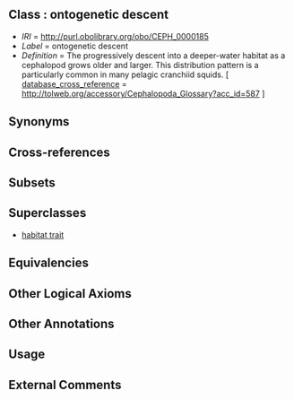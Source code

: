 
## Class : ontogenetic descent

 * *IRI* = http://purl.obolibrary.org/obo/CEPH_0000185
 * *Label* = ontogenetic descent
 * *Definition* = The progressively descent into a deeper-water habitat as a cephalopod grows older and larger. This distribution pattern is a particularly common in many pelagic cranchiid squids. [ [database_cross_reference](../../ef/oboInOwl#hasDbXref.md) = http://tolweb.org/accessory/Cephalopoda_Glossary?acc_id=587 ]

## Synonyms


## Cross-references


## Subsets


## Superclasses

 * [habitat trait](../../CEPH/60/CEPH_0001060.md)

## Equivalencies


## Other Logical Axioms


## Other Annotations


## Usage


## External Comments

